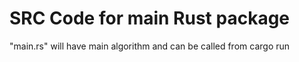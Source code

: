 # SRC Code for main Rust package
"main.rs" will have main algorithm and can be called from cargo run
